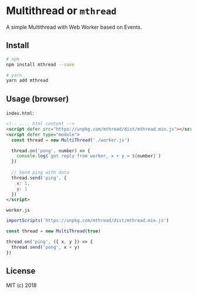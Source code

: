 # Multithread or `mthread`
A simple Multithread with Web Worker based on Events.

## Install
```bash
# npm
npm install mthread --save

# yarn
yarn add mthread
```

## Usage (browser)
`index.html`:
```html
<!-- .... html content -->
<script defer src="https://unpkg.com/mthread/dist/mthread.min.js"></script>
<script defer type="module">
  const thread = new MultiThread('./worker.js')

  thread.on('pong', number) => {
    console.log(`got reply from worker, x + y = ${number}`)
  })
  
  // Send ping with data
  thread.send('ping', {
    x: 1,
    y: 1
  })
</script>
```

`worker.js`
```javascript
importScripts('https://unpkg.com/mthread/dist/mthread.min.js')

const thread = new MultiThread(true)

thread.on('ping', ({ x, y }) => {
  thread.send('pong', x + y)
})
```

## License
MIT (c) 2018
